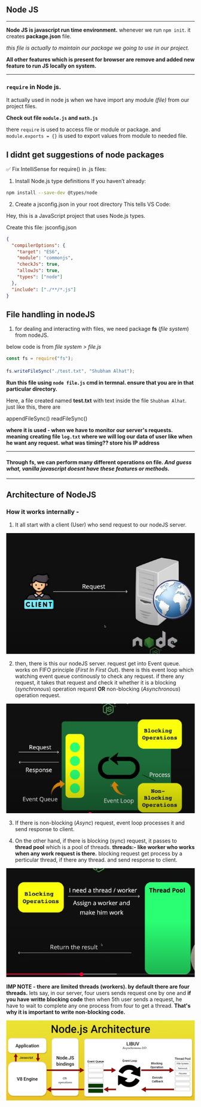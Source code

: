 ## Node JS

<hr>

**Node JS is javascript run time environment.**
whenever we run `npm init`. it creates **package.json** file.

_this file is actually to maintain our package we going to use in our project._

**All other features which is present for browser are remove and added new feature to run JS locally on system.**

<hr>

### `require` in Node js.

It actually used in node js when we have import any module _(file)_ from our project files.

**Check out file `module.js` and `math.js`**

there `require` is used to access file or module or package. and `module.exports = {}` is used to export values from module to needed file.

## I didnt get suggestions of node packages

✅ Fix IntelliSense for require() in .js files:

1. Install Node.js type definitions
   If you haven’t already:

```bash
npm install --save-dev @types/node
```

2. Create a jsconfig.json in your root directory
   This tells VS Code:

Hey, this is a JavaScript project that uses Node.js types.

Create this file: jsconfig.json

```json
{
  "compilerOptions": {
    "target": "ES6",
    "module": "commonjs",
    "checkJs": true,
    "allowJs": true,
    "types": ["node"]
  },
  "include": ["./**/*.js"]
}
```

## File handling in nodeJS

1. for dealing and interacting with files, we need package **fs** (_file system_) from nodeJS.

below code is from _file system > file.js_

```javascript
const fs = require("fs");

fs.writeFileSync("./test.txt", "Shubham Alhat");
```

**Run this file using `node file.js` cmd in termnal. ensure that you are in that particular directory.**

Here, a file created named **test.txt** with text inside the file `Shubham Alhat`.
just like this, there are

appendFileSync()
readFileSync()

**where it is used - when we have to monitor our server's requests. meaning creating file `log.txt` where we will log our data of user like when he want any request. what was timing?? store his IP address**

<hr>

#### Through fs, we can perform many different operations on file. _And guess what, vanilla javascript doesnt have these features or methods._

<hr>

## Architecture of NodeJS

### How it works internally -

1. It all start with a client (User) who send request to our nodeJS server.

![alt text](image.png)

2. then, there is this our nodeJS server. request get into Event queue. works on FIFO principle (_First In First Out_). there is this event loop which watching event queue continously to check any request. if there any request, it takes that request and check it whether it is a blocking (_synchronous_) operation request **OR** non-blocking (_Asynchronous_) operation request.

![alt text](image-1.png)

3. If there is non-blocking (_Async_) request, event loop processes it and send response to client.

4. On the other hand, if there is blocking (sync) request, it passes to **thread pool** which is a pool of threads. **threads:- like worker who works when any work request is there.** blocking request get process by a perticular thread, if there any thread. and send response to client.

![alt text](image-2.png)

**IMP NOTE - there are limited threads (workers). by default there are four threads.**
lets say, in our server, four users sends request one by one and **if you have writte blocking code** then when 5th user sends a request, he have to wait to complete any one process from four to get a thread. **That's why it is important to write non-blocking code.**

![alt text](image-3.png)
